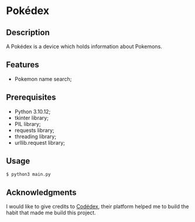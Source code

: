 # Pokédex
## Description
A Pokédex is a device which holds information about Pokemons.

## Features

- Pokemon name search;

## Prerequisites
- Python 3.10.12;
- tkinter library;
- PIL library;
- requests library;
- threading library;
- urllib.request library;

## Usage

`$ python3 main.py`

## Acknowledgments
I would like to give credits to [Codédex](https://www.codedex.io/), their platform helped me to build the habit that made me build this project.
